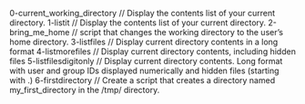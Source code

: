 0-current_working_directory // Display the contents list of your current directory.
1-listit // Display the contents list of your current directory.
2-bring_me_home // script that changes the working directory to the user’s home directory.
3-listfiles // Display current directory contents in a long format
4-listmorefiles   // Display current directory contents, including hidden files 
5-listfilesdigitonly // Display current directory contents. Long format with user and group IDs displayed numerically and hidden files (starting with .)
6-firstdirectory // Create a script that creates a directory named my_first_directory in the /tmp/ directory.

